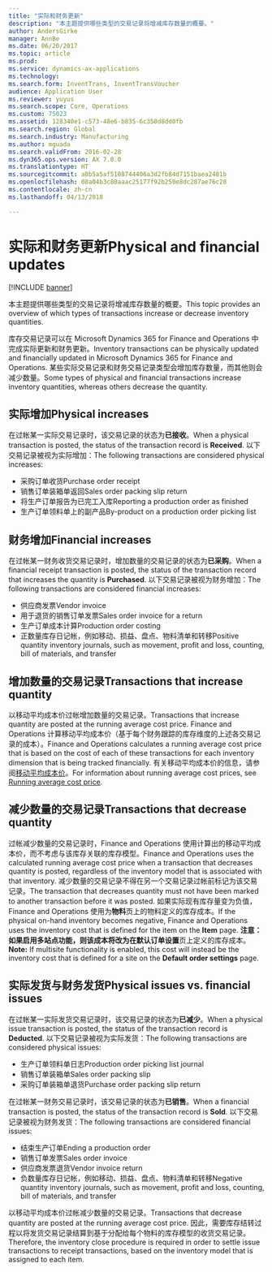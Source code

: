 ```yaml
---
title: "实际和财务更新"
description: "本主题提供哪些类型的交易记录将增减库存数量的概要。"
author: AndersGirke
manager: AnnBe
ms.date: 06/20/2017
ms.topic: article
ms.prod: 
ms.service: dynamics-ax-applications
ms.technology: 
ms.search.form: InventTrans, InventTransVoucher
audience: Application User
ms.reviewer: yuyus
ms.search.scope: Core, Operations
ms.custom: 75023
ms.assetid: 128340e1-c573-48e6-b835-6c350d8dd0fb
ms.search.region: Global
ms.search.industry: Manufacturing
ms.author: mguada
ms.search.validFrom: 2016-02-28
ms.dyn365.ops.version: AX 7.0.0
ms.translationtype: HT
ms.sourcegitcommit: a8b5a5af5108744406a3d2fb84d7151baea2481b
ms.openlocfilehash: 08a04b3c80aaac25177f92b250e8dc287ae76c28
ms.contentlocale: zh-cn
ms.lasthandoff: 04/13/2018

---
```


# <a name="physical-and-financial-updates"></a><span data-ttu-id="29193-103">实际和财务更新</span><span class="sxs-lookup"><span data-stu-id="29193-103">Physical and financial updates</span></span>

[!INCLUDE [banner](../includes/banner.md)]

<span data-ttu-id="29193-104">本主题提供哪些类型的交易记录将增减库存数量的概要。</span><span class="sxs-lookup"><span data-stu-id="29193-104">This topic provides an overview of which types of transactions increase or decrease inventory quantities.</span></span> 

<span data-ttu-id="29193-105">库存交易记录可以在 Microsoft Dynamics 365 for Finance and Operations 中完成实际更新和财务更新。</span><span class="sxs-lookup"><span data-stu-id="29193-105">Inventory transactions can be physically updated and financially updated in Microsoft Dynamics 365 for Finance and Operations.</span></span> <span data-ttu-id="29193-106">某些实际交易记录和财务交易记录类型会增加库存数量，而其他则会减少数量。</span><span class="sxs-lookup"><span data-stu-id="29193-106">Some types of physical and financial transactions increase inventory quantities, whereas others decrease the quantity.</span></span>

## <a name="physical-increases"></a><span data-ttu-id="29193-107">实际增加</span><span class="sxs-lookup"><span data-stu-id="29193-107">Physical increases</span></span>
<span data-ttu-id="29193-108">在过帐某一实际交易记录时，该交易记录的状态为**已接收**。</span><span class="sxs-lookup"><span data-stu-id="29193-108">When a physical transaction is posted, the status of the transaction record is **Received**.</span></span> <span data-ttu-id="29193-109">以下交易记录被视为实际增加：</span><span class="sxs-lookup"><span data-stu-id="29193-109">The following transactions are considered physical increases:</span></span>

-   <span data-ttu-id="29193-110">采购订单收货</span><span class="sxs-lookup"><span data-stu-id="29193-110">Purchase order receipt</span></span>
-   <span data-ttu-id="29193-111">销售订单装箱单返回</span><span class="sxs-lookup"><span data-stu-id="29193-111">Sales order packing slip return</span></span>
-   <span data-ttu-id="29193-112">将生产订单报告为已完工入库</span><span class="sxs-lookup"><span data-stu-id="29193-112">Reporting a production order as finished</span></span>
-   <span data-ttu-id="29193-113">生产订单领料单上的副产品</span><span class="sxs-lookup"><span data-stu-id="29193-113">By-product on a production order picking list</span></span>

## <a name="financial-increases"></a><span data-ttu-id="29193-114">财务增加</span><span class="sxs-lookup"><span data-stu-id="29193-114">Financial increases</span></span>
<span data-ttu-id="29193-115">在过帐某一财务收货交易记录时，增加数量的交易记录的状态为**已采购**。</span><span class="sxs-lookup"><span data-stu-id="29193-115">When a financial receipt transaction is posted, the status of the transaction record that increases the quantity is **Purchased**.</span></span> <span data-ttu-id="29193-116">以下交易记录被视为财务增加：</span><span class="sxs-lookup"><span data-stu-id="29193-116">The following transactions are considered financial increases:</span></span>

-   <span data-ttu-id="29193-117">供应商发票</span><span class="sxs-lookup"><span data-stu-id="29193-117">Vendor invoice</span></span>
-   <span data-ttu-id="29193-118">用于退货的销售订单发票</span><span class="sxs-lookup"><span data-stu-id="29193-118">Sales order invoice for a return</span></span>
-   <span data-ttu-id="29193-119">生产订单成本计算</span><span class="sxs-lookup"><span data-stu-id="29193-119">Production order costing</span></span>
-   <span data-ttu-id="29193-120">正数量库存日记帐，例如移动、损益、盘点、物料清单和转移</span><span class="sxs-lookup"><span data-stu-id="29193-120">Positive quantity inventory journals, such as movement, profit and loss, counting, bill of materials, and transfer</span></span>

## <a name="transactions-that-increase-quantity"></a><span data-ttu-id="29193-121">增加数量的交易记录</span><span class="sxs-lookup"><span data-stu-id="29193-121">Transactions that increase quantity</span></span>
<span data-ttu-id="29193-122">以移动平均成本价过帐增加数量的交易记录。</span><span class="sxs-lookup"><span data-stu-id="29193-122">Transactions that increase quantity are posted at the running average cost price.</span></span> <span data-ttu-id="29193-123">Finance and Operations 计算移动平均成本价（基于每个财务跟踪的库存维度的上述各交易记录的成本）。</span><span class="sxs-lookup"><span data-stu-id="29193-123">Finance and Operations calculates a running average cost price that is based on the cost of each of these transactions for each inventory dimension that is being tracked financially.</span></span> <span data-ttu-id="29193-124">有关移动平均成本价的信息，请参阅[移动平均成本价](running-average-cost-price.md)。</span><span class="sxs-lookup"><span data-stu-id="29193-124">For information about running average cost prices, see [Running average cost price](running-average-cost-price.md).</span></span>

## <a name="transactions-that-decrease-quantity"></a><span data-ttu-id="29193-125">减少数量的交易记录</span><span class="sxs-lookup"><span data-stu-id="29193-125">Transactions that decrease quantity</span></span>
<span data-ttu-id="29193-126">过帐减少数量的交易记录时，Finance and Operations 使用计算出的移动平均成本价，而不考虑与该库存关联的库存模型。</span><span class="sxs-lookup"><span data-stu-id="29193-126">Finance and Operations uses the calculated running average cost price when a transaction that decreases quantity is posted, regardless of the inventory model that is associated with that inventory.</span></span> <span data-ttu-id="29193-127">减少数量的交易记录不得在另一个交易记录过帐前标记为该交易记录。</span><span class="sxs-lookup"><span data-stu-id="29193-127">The transaction that decreases quantity must not have been marked to another transaction before it was posted.</span></span> <span data-ttu-id="29193-128">如果实际现有库存量变为负值，Finance and Operations 使用为**物料**页上的物料定义的库存成本。</span><span class="sxs-lookup"><span data-stu-id="29193-128">If the physical on-hand inventory becomes negative, Finance and Operations uses the inventory cost that is defined for the item on the **Item** page.</span></span> <span data-ttu-id="29193-129">**注意：**如果启用多站点功能，则该成本将改为在**默认订单设置**页上定义的库存成本。</span><span class="sxs-lookup"><span data-stu-id="29193-129">**Note:** If multisite functionality is enabled, this cost will instead be the inventory cost that is defined for a site on the **Default order settings** page.</span></span>

## <a name="physical-issues-vs-financial-issues"></a><span data-ttu-id="29193-130">实际发货与财务发货</span><span class="sxs-lookup"><span data-stu-id="29193-130">Physical issues vs. financial issues</span></span>
<span data-ttu-id="29193-131">在过帐某一实际发货交易记录时，该交易记录的状态为**已减少**。</span><span class="sxs-lookup"><span data-stu-id="29193-131">When a physical issue transaction is posted, the status of the transaction record is **Deducted**.</span></span> <span data-ttu-id="29193-132">以下交易记录被视为实际发货：</span><span class="sxs-lookup"><span data-stu-id="29193-132">The following transactions are considered physical issues:</span></span>

-   <span data-ttu-id="29193-133">生产订单领料单日志</span><span class="sxs-lookup"><span data-stu-id="29193-133">Production order picking list journal</span></span>
-   <span data-ttu-id="29193-134">销售订单装箱单</span><span class="sxs-lookup"><span data-stu-id="29193-134">Sales order packing slip</span></span>
-   <span data-ttu-id="29193-135">采购订单装箱单退货</span><span class="sxs-lookup"><span data-stu-id="29193-135">Purchase order packing slip return</span></span>

<span data-ttu-id="29193-136">在过帐某一财务交易记录时，该交易记录的状态为**已销售**。</span><span class="sxs-lookup"><span data-stu-id="29193-136">When a financial transaction is posted, the status of the transaction record is **Sold**.</span></span> <span data-ttu-id="29193-137">以下交易记录被视为财务发货：</span><span class="sxs-lookup"><span data-stu-id="29193-137">The following transactions are considered financial issues:</span></span>

-   <span data-ttu-id="29193-138">结束生产订单</span><span class="sxs-lookup"><span data-stu-id="29193-138">Ending a production order</span></span>
-   <span data-ttu-id="29193-139">销售订单发票</span><span class="sxs-lookup"><span data-stu-id="29193-139">Sales order invoice</span></span>
-   <span data-ttu-id="29193-140">供应商发票退货</span><span class="sxs-lookup"><span data-stu-id="29193-140">Vendor invoice return</span></span>
-   <span data-ttu-id="29193-141">负数量库存日记帐，例如移动、损益、盘点、物料清单和转移</span><span class="sxs-lookup"><span data-stu-id="29193-141">Negative quantity inventory journals, such as movement, profit and loss, counting, bill of materials, and transfer</span></span>

<span data-ttu-id="29193-142">以移动平均成本价过帐减少数量的交易记录。</span><span class="sxs-lookup"><span data-stu-id="29193-142">Transactions that decrease quantity are posted at the running average cost price.</span></span> <span data-ttu-id="29193-143">因此，需要库存结转过程以将发货交易记录结算到基于分配给每个物料的库存模型的收货交易记录。</span><span class="sxs-lookup"><span data-stu-id="29193-143">Therefore, the inventory close procedure is required in order to settle issue transactions to receipt transactions, based on the inventory model that is assigned to each item.</span></span>




